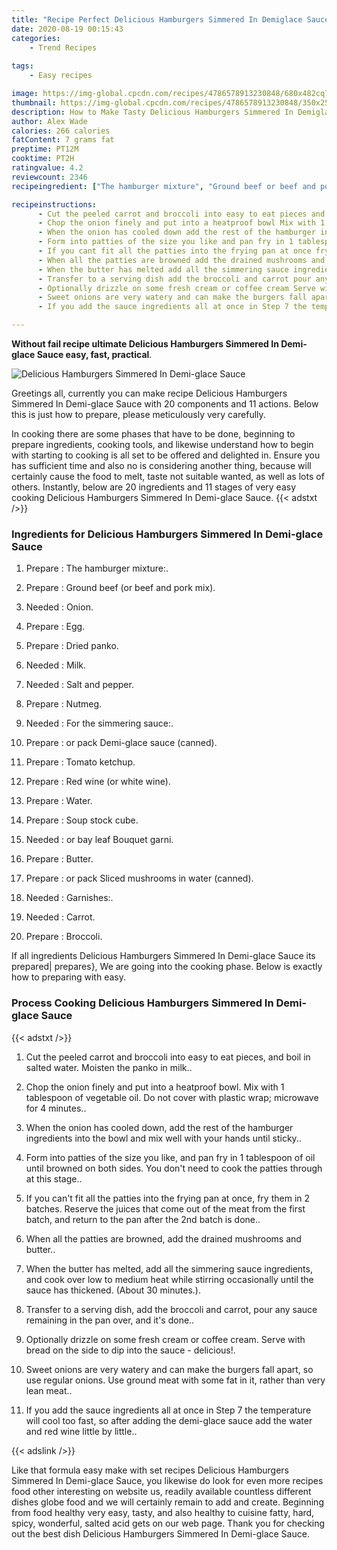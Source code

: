 ```yaml
---
title: "Recipe Perfect Delicious Hamburgers Simmered In Demiglace Sauce"
date: 2020-08-19 00:15:43
categories:
    - Trend Recipes
    
tags:
    - Easy recipes

image: https://img-global.cpcdn.com/recipes/4786578913230848/680x482cq70/delicious-hamburgers-simmered-in-demi-glace-sauce-recipe-main-photo.jpg
thumbnail: https://img-global.cpcdn.com/recipes/4786578913230848/350x250cq70/delicious-hamburgers-simmered-in-demi-glace-sauce-recipe-main-photo.jpg
description: How to Make Tasty Delicious Hamburgers Simmered In Demiglace Sauce with 20 ingredients and 11 stages of easy cooking.
author: Alex Wade
calories: 266 calories
fatContent: 7 grams fat
preptime: PT12M
cooktime: PT2H
ratingvalue: 4.2
reviewcount: 2346
recipeingredient: ["The hamburger mixture", "Ground beef or beef and pork mix", "Onion", "Egg", "Dried panko", "Milk", "Salt and pepper", "Nutmeg", "For the simmering sauce", "or pack  Demiglace sauce canned", "Tomato ketchup", "Red wine or white wine", "Water", "Soup stock cube", "or bay leaf Bouquet garni", "Butter", "or pack Sliced mushrooms in water canned", "Garnishes", "Carrot", "Broccoli"]

recipeinstructions: 
      - Cut the peeled carrot and broccoli into easy to eat pieces and boil in salted water Moisten the panko in milk 
      - Chop the onion finely and put into a heatproof bowl Mix with 1 tablespoon of vegetable oil Do not cover with plastic wrap microwave for 4 minutes 
      - When the onion has cooled down add the rest of the hamburger ingredients into the bowl and mix well with your hands until sticky 
      - Form into patties of the size you like and pan fry in 1 tablespoon of oil until browned on both sides You dont need to cook the patties through at this stage 
      - If you cant fit all the patties into the frying pan at once fry them in 2 batches Reserve the juices that come out of the meat from the first batch and return to the pan after the 2nd batch is done 
      - When all the patties are browned add the drained mushrooms and butter 
      - When the butter has melted add all the simmering sauce ingredients and cook over low to medium heat while stirring occasionally until the sauce has thickened About 30 minutes 
      - Transfer to a serving dish add the broccoli and carrot pour any sauce remaining in the pan over and its done 
      - Optionally drizzle on some fresh cream or coffee cream Serve with bread on the side to dip into the sauce  delicious 
      - Sweet onions are very watery and can make the burgers fall apart so use regular onions Use ground meat with some fat in it rather than very lean meat 
      - If you add the sauce ingredients all at once in Step 7 the temperature will cool too fast so after adding the demiglace sauce add the water and red wine little by little

---
```




**Without fail recipe ultimate Delicious Hamburgers Simmered In Demi-glace Sauce easy, fast, practical**. 


![Delicious Hamburgers Simmered In Demi-glace Sauce](https://img-global.cpcdn.com/recipes/4786578913230848/680x482cq70/delicious-hamburgers-simmered-in-demi-glace-sauce-recipe-main-photo.jpg "Delicious Hamburgers Simmered In Demi-glace Sauce")




Greetings all, currently you can make recipe Delicious Hamburgers Simmered In Demi-glace Sauce with 20 components and 11 actions. Below this is just how to prepare, please meticulously very carefully.

In cooking there are some phases that have to be done, beginning to prepare ingredients, cooking tools, and likewise understand how to begin with starting to cooking is all set to be offered and delighted in. Ensure you has sufficient time and also no is considering another thing, because will certainly cause the food to melt, taste not suitable wanted, as well as lots of others. Instantly, below are 20 ingredients and 11 stages of very easy cooking Delicious Hamburgers Simmered In Demi-glace Sauce.
{{< adstxt />}}

### Ingredients for Delicious Hamburgers Simmered In Demi-glace Sauce


1. Prepare  : The hamburger mixture:.

1. Prepare  : Ground beef (or beef and pork mix).

1. Needed  : Onion.

1. Prepare  : Egg.

1. Prepare  : Dried panko.

1. Needed  : Milk.

1. Needed  : Salt and pepper.

1. Prepare  : Nutmeg.

1. Needed  : For the simmering sauce:.

1. Prepare  : or pack  Demi-glace sauce (canned).

1. Prepare  : Tomato ketchup.

1. Prepare  : Red wine (or white wine).

1. Prepare  : Water.

1. Prepare  : Soup stock cube.

1. Needed  : or bay leaf Bouquet garni.

1. Prepare  : Butter.

1. Prepare  : or pack Sliced mushrooms in water (canned).

1. Needed  : Garnishes:.

1. Needed  : Carrot.

1. Prepare  : Broccoli.



If all ingredients Delicious Hamburgers Simmered In Demi-glace Sauce its prepared| prepares}, We are going into the cooking phase. Below is exactly how to preparing with easy.

### Process Cooking Delicious Hamburgers Simmered In Demi-glace Sauce

{{< adstxt />}}


1. Cut the peeled carrot and broccoli into easy to eat pieces, and boil in salted water. Moisten the panko in milk..



1. Chop the onion finely and put into a heatproof bowl. Mix with 1 tablespoon of vegetable oil. Do not cover with plastic wrap; microwave for 4 minutes..



1. When the onion has cooled down, add the rest of the hamburger ingredients into the bowl and mix well with your hands until sticky..



1. Form into patties of the size you like, and pan fry in 1 tablespoon of oil until browned on both sides. You don&#39;t need to cook the patties through at this stage..



1. If you can&#39;t fit all the patties into the frying pan at once, fry them in 2 batches. Reserve the juices that come out of the meat from the first batch, and return to the pan after the 2nd batch is done..



1. When all the patties are browned, add the drained mushrooms and butter..



1. When the butter has melted, add all the simmering sauce ingredients, and cook over low to medium heat while stirring occasionally until the sauce has thickened. (About 30 minutes.).



1. Transfer to a serving dish, add the broccoli and carrot, pour any sauce remaining in the pan over, and it&#39;s done..



1. Optionally drizzle on some fresh cream or coffee cream. Serve with bread on the side to dip into the sauce - delicious!.



1. Sweet onions are very watery and can make the burgers fall apart, so use regular onions. Use ground meat with some fat in it, rather than very lean meat..



1. If you add the sauce ingredients all at once in Step 7 the temperature will cool too fast, so after adding the demi-glace sauce add the water and red wine little by little..





{{< adslink />}}

Like that formula easy make with set recipes Delicious Hamburgers Simmered In Demi-glace Sauce, you likewise do look for even more recipes food other interesting on website us, readily available countless different dishes globe food and we will certainly remain to add and create. Beginning from food healthy very easy, tasty, and also healthy to cuisine fatty, hard, spicy, wonderful, salted acid gets on our web page. Thank you for checking out the best dish Delicious Hamburgers Simmered In Demi-glace Sauce.
